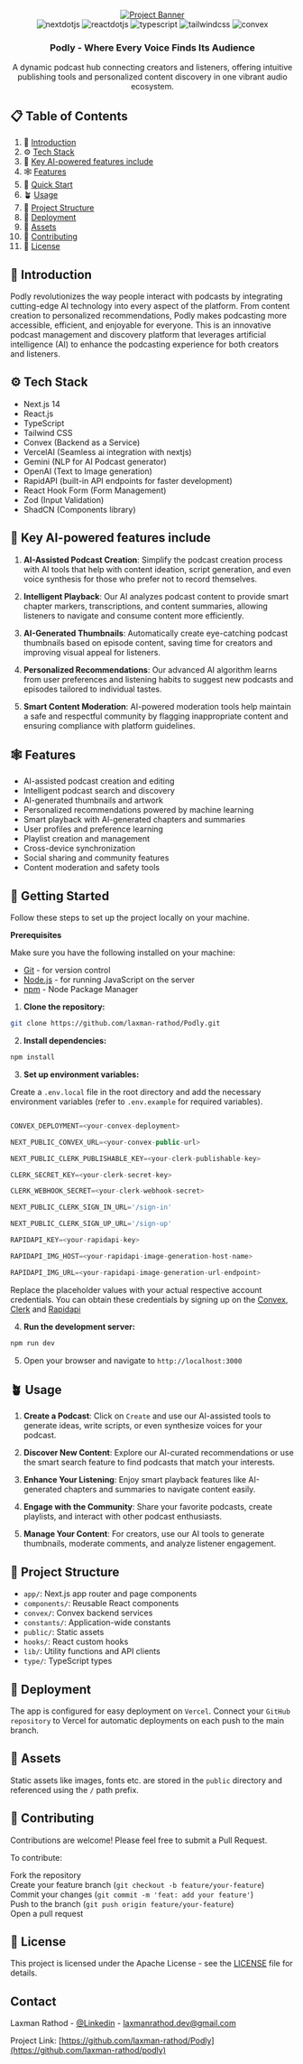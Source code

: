 <div align="center">
  <br />
    <a href="https://podly-rose.vercel.app" target="_blank">
      <img src="" alt="Project Banner">
    </a>
  <br />
  <div>
    <img src="https://img.shields.io/badge/next.js-000000?style=for-the-badge&logo=nextdotjs&logoColor=white" alt="nextdotjs" />
    <img src="https://shields.io/badge/react-0F172A?logo=react&style=for-the-badge" alt="reactdotjs" />
    <img src="https://img.shields.io/badge/TypeScript-3178C6?style=for-the-badge&logo=typescript&logoColor=white" alt="typescript" />
    <img src="https://img.shields.io/badge/tailwindcss-38B2AC?style=for-the-badge&logo=tailwindcss&logoColor=white" alt="tailwindcss" />
    <img src="https://img.shields.io/badge/Convex-F02E65?style=for-the-badge&logo=Convex&logoColor=white" alt="convex" />
  </div>
  <h3 align="center">Podly - Where Every Voice Finds Its Audience</h3>

   <div align="center">
        A dynamic podcast hub connecting creators and listeners, offering intuitive publishing tools and personalized content discovery in one vibrant audio ecosystem.
    </div>
    
</div>

## 📋 Table of Contents

1. 🍁 [Introduction](#-introduction)
2. ⚙️ [Tech Stack](#️-tech-stack)
3. 🤖 [Key AI-powered features include](#-key-ai-powered-features-include)
4. 🕸️ [Features](#️-features)
5. 🤸 [Quick Start](#-getting-started)
6. 🪴 [Usage](#-usage)
7. 📂 [Project Structure](#-project-structure)
8. 🔭 [Deployment](#-deployment)
9. 🔗 [Assets](#-assets)
10. 🤝 [Contributing](#-contributing)
11. 📄 [License](#-license)

## 🍁 Introduction

Podly revolutionizes the way people interact with podcasts by integrating cutting-edge AI technology into every aspect of the platform. From content creation to personalized recommendations, Podly makes podcasting more accessible, efficient, and enjoyable for everyone. This is an innovative podcast management and discovery platform that leverages artificial intelligence (AI) to enhance the podcasting experience for both creators and listeners.

## ⚙️ Tech Stack

- Next.js 14
- React.js
- TypeScript
- Tailwind CSS
- Convex (Backend as a Service)
- VercelAI (Seamless ai integration with nextjs)
- Gemini (NLP for AI Podcast generator)
- OpenAI (Text to Image generation)
- RapidAPI (built-in API endpoints for faster development)
- React Hook Form (Form Management)
- Zod (Input Validation)
- ShadCN (Components library)

## 🤖 Key AI-powered features include

1. **AI-Assisted Podcast Creation**: Simplify the podcast creation process with AI tools that help with content ideation, script generation, and even voice synthesis for those who prefer not to record themselves.

2. **Intelligent Playback**: Our AI analyzes podcast content to provide smart chapter markers, transcriptions, and content summaries, allowing listeners to navigate and consume content more efficiently.

3. **AI-Generated Thumbnails**: Automatically create eye-catching podcast thumbnails based on episode content, saving time for creators and improving visual appeal for listeners.

4. **Personalized Recommendations**: Our advanced AI algorithm learns from user preferences and listening habits to suggest new podcasts and episodes tailored to individual tastes.

5. **Smart Content Moderation**: AI-powered moderation tools help maintain a safe and respectful community by flagging inappropriate content and ensuring compliance with platform guidelines.

## 🕸️ Features

- AI-assisted podcast creation and editing
- Intelligent podcast search and discovery
- AI-generated thumbnails and artwork
- Personalized recommendations powered by machine learning
- Smart playback with AI-generated chapters and summaries
- User profiles and preference learning
- Playlist creation and management
- Cross-device synchronization
- Social sharing and community features
- Content moderation and safety tools

## 🤸 Getting Started

Follow these steps to set up the project locally on your machine.

**Prerequisites**

Make sure you have the following installed on your machine:

- [Git](https://git-scm.com/) - for version control
- [Node.js](https://nodejs.org/en/) - for running JavaScript on the server
- [npm](https://www.npmjs.com/) - Node Package Manager

1. **Clone the repository:**

```bash
git clone https://github.com/laxman-rathod/Podly.git
```

2. **Install dependencies:**

```bash
npm install

```

3. **Set up environment variables:**

Create a `.env.local` file in the root directory and add the necessary environment variables (refer to `.env.example` for required variables).

```ts

CONVEX_DEPLOYMENT=<your-convex-deployment>

NEXT_PUBLIC_CONVEX_URL=<your-convex-public-url>

NEXT_PUBLIC_CLERK_PUBLISHABLE_KEY=<your-clerk-publishable-key>

CLERK_SECRET_KEY=<your-clerk-secret-key>

CLERK_WEBHOOK_SECRET=<your-clerk-webhook-secret>

NEXT_PUBLIC_CLERK_SIGN_IN_URL='/sign-in'

NEXT_PUBLIC_CLERK_SIGN_UP_URL='/sign-up'

RAPIDAPI_KEY=<your-rapidapi-key>

RAPIDAPI_IMG_HOST=<your-rapidapi-image-generation-host-name>

RAPIDAPI_IMG_URL=<your-rapidapi-image-generation-url-endpoint>

```

Replace the placeholder values with your actual respective account credentials. You can obtain these credentials by signing up on the [Convex](https://convex.dev/), [Clerk](https://clerk.com/) and [Rapidapi](https://rapidapi.com/)

4. **Run the development server:**

```bash
npm run dev
```

5. Open your browser and navigate to `http://localhost:3000`

## 🪴 Usage

1. **Create a Podcast**: Click on `Create` and use our AI-assisted tools to generate ideas, write scripts, or even synthesize voices for your podcast.

2. **Discover New Content**: Explore our AI-curated recommendations or use the smart search feature to find podcasts that match your interests.

3. **Enhance Your Listening**: Enjoy smart playback features like AI-generated chapters and summaries to navigate content easily.

4. **Engage with the Community**: Share your favorite podcasts, create playlists, and interact with other podcast enthusiasts.

5. **Manage Your Content**: For creators, use our AI tools to generate thumbnails, moderate comments, and analyze listener engagement.

## 📂 Project Structure

- `app/`: Next.js app router and page components
- `components/`: Reusable React components
- `convex/`: Convex backend services
- `constants/`: Application-wide constants
- `public/`: Static assets
- `hooks/`: React custom hooks
- `lib/`: Utility functions and API clients
- `type/`: TypeScript types

## 🔭 Deployment

The app is configured for easy deployment on `Vercel`. Connect your `GitHub repository` to Vercel for automatic deployments on each push to the main branch.

## 🔗 Assets

Static assets like images, fonts etc. are stored in the `public` directory and referenced using the `/` path prefix.

## 🤝 Contributing

Contributions are welcome! Please feel free to submit a Pull Request.

To contribute:

Fork the repository </br>
Create your feature branch (`git checkout -b feature/your-feature`) </br>
Commit your changes (`git commit -m 'feat: add your feature'`) </br>
Push to the branch (`git push origin feature/your-feature`) </br>
Open a pull request

## 📄 License

This project is licensed under the Apache License - see the [LICENSE](LICENSE) file for details.

## Contact

Laxman Rathod - [@Linkedin](https://linkedin.com/in/laxmanrathod1) - laxmanrathod.dev@gmail.com

Project Link: [https://github.com/laxman-rathod/Podly](https://github.com/laxman-rathod/podly)

